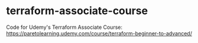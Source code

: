 # terraform-associate-course
Code for Udemy's Terraform Associate Course: https://paretolearning.udemy.com/course/terraform-beginner-to-advanced/
